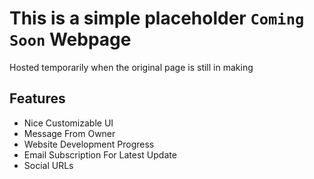 # This is a simple placeholder `Coming Soon` Webpage

Hosted temporarily when the original page is still in making

## Features
- Nice Customizable UI
- Message From Owner
- Website Development Progress
- Email Subscription For Latest Update
- Social URLs